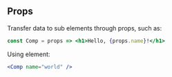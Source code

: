 
## Props

Transfer data to sub elements through props, such as:

```jsx
const Comp = props => <h1>Hello, {props.name}!</h1>
```

Using element:

```jsx
<Comp name="world" />
```
